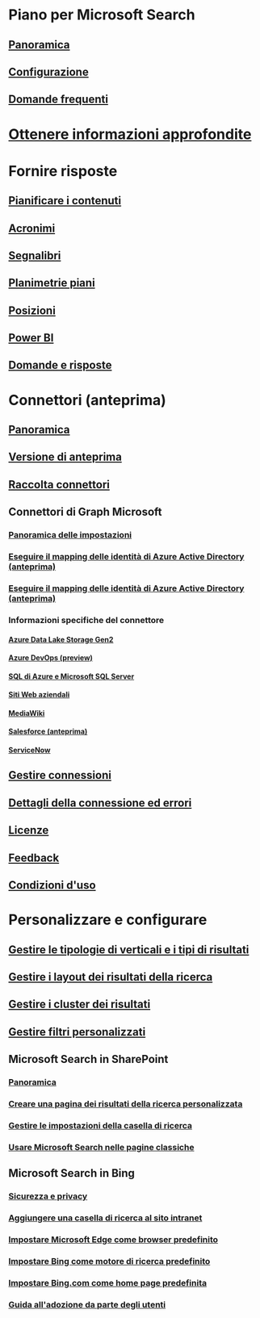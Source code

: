 # Piano per Microsoft Search
## [Panoramica](overview-microsoft-search.md)
## [Configurazione](setup-microsoft-search.md)
## [Domande frequenti](faqs.md)
# [Ottenere informazioni approfondite](usage-reports.md)
# Fornire risposte
## [Pianificare i contenuti](plan-your-content.md)
## [Acronimi](manage-acronyms.md)
## [Segnalibri](manage-bookmarks.md)
## [Planimetrie piani](manage-floorplans.md)
## [Posizioni](manage-locations.md)
## [Power BI](manage-powerbi.md)
## [Domande e risposte](manage-qas.md)
# Connettori (anteprima)
## [Panoramica](connectors-overview.md)
## [Versione di anteprima](connectors-preview.md)
## [Raccolta connettori](connectors-gallery.md)
## Connettori di Graph Microsoft
### [Panoramica delle impostazioni](configure-connector.md)
### [Eseguire il mapping delle identità di Azure Active Directory (anteprima)](map-non-aad.md)
### [Eseguire il mapping delle identità di Azure Active Directory (anteprima)](map-aad.md)
### Informazioni specifiche del connettore
#### [Azure Data Lake Storage Gen2](azure-data-lake-connector.md)
#### [Azure DevOps (preview)](azure-devops-connector.md)
#### [SQL di Azure e Microsoft SQL Server](MSSQL-connector.md)
#### [Siti Web aziendali](enterprise-web-connector.md)
#### [MediaWiki](mediawiki-connector.md)
#### [Salesforce (anteprima)](salesforce-connector.md)
#### [ServiceNow](servicenow-connector.md)
## [Gestire connessioni](manage-connector.md)
## [Dettagli della connessione ed errori](connector-details-errors.md)
## [Licenze](licensing.md)
## [Feedback](connectors-feedback.md)
## [Condizioni d'uso](terms-of-use.md)
# Personalizzare e configurare
## [Gestire le tipologie di verticali e i tipi di risultati](customize-search-page.md)
## [Gestire i layout dei risultati della ricerca](customize-results-layout.md)
## [Gestire i cluster dei risultati](result-cluster.md)
## [Gestire filtri personalizzati](custom-filters.md)
## Microsoft Search in SharePoint
### [Panoramica](get-started-search-in-sharepoint-online.md)
### [Creare una pagina dei risultati della ricerca personalizzata](create-search-results-pages.md)
### [Gestire le impostazioni della casella di ricerca](manage-spo-search-box.md)
### [Usare Microsoft Search nelle pagine classiche](manage-classic-spo-pages.md)
## Microsoft Search in Bing
### [Sicurezza e privacy](security-for-search.md)
### [Aggiungere una casella di ricerca al sito intranet](add-a-search-box-to-your-intranet-site.md)
### [Impostare Microsoft Edge come browser predefinito](/deployedge/edge-default-browser)
### [Impostare Bing come motore di ricerca predefinito](set-default-search-engine.md)
### [Impostare Bing.com come home page predefinita](set-default-homepage.md)
### [Guida all'adozione da parte degli utenti](user-adoption-guide.md)

